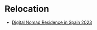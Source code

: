 # Relocation

- [Digital Nomad Residence in Spain 2023](https://barcelona-startups-relocation.notion.site/barcelona-startups-relocation/Digital-Nomad-Residence-in-Spain-2023-97dfbe479af04e8b94d269f07bf7e0a2)
